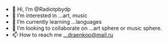 - 👋 Hi, I’m @Radiotpbydp
- 👀 I’m interested in ...art, music
- 🌱 I’m currently learning ...languages 
- 💞️ I’m looking to collaborate on ...art sphere or music sphere. 
- 📫 How to reach me ...draenkop@mail.ru 

<!---
Radiotpbydp/Radiotpbydp is a ✨ special ✨ repository because its `README.md` (this file) appears on your GitHub profile.
You can click the Preview link to take a look at your changes.
--->
